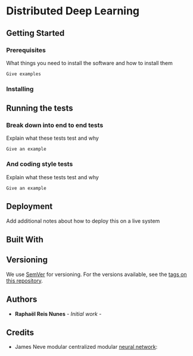 # Distributed Deep Learning



## Getting Started


### Prerequisites

What things you need to install the software and how to install them

```
Give examples
```

### Installing



## Running the tests



### Break down into end to end tests

Explain what these tests test and why

```
Give an example
```

### And coding style tests

Explain what these tests test and why

```
Give an example
```

## Deployment

Add additional notes about how to deploy this on a live system

## Built With



## Versioning

We use [SemVer](http://semver.org/) for versioning. For the versions available, see the [tags on this repository](https://github.com/your/project/tags). 

## Authors

* **Raphaël Reis Nunes** - *Initial work* -

## Credits

* James Neve modular centralized modular [neural network](https://github.com/jamesneve/go-neural-network): 